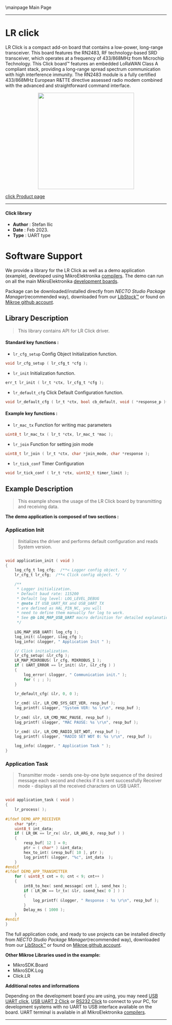 \mainpage Main Page

---
# LR click

LR Click is a compact add-on board that contains a low-power, long-range transceiver. This board features the RN2483, RF technology-based SRD transceiver, which operates at a frequency of 433/868MHz from Microchip Technology. This Click board™ features an embedded LoRaWAN Class A compliant stack, providing a long-range spread spectrum communication with high interference immunity. The RN2483 module is a fully certified 433/868MHz European R&TTE directive assessed radio modem combined with the advanced and straightforward command interface.

<p align="center">
  <img src="https://download.mikroe.com/images/click_for_ide/lr_click.png" height=300px>
</p>

[click Product page](https://www.mikroe.com/lr-click)

---


#### Click library

- **Author**        : Stefan Ilic
- **Date**          : Feb 2023.
- **Type**          : UART type


# Software Support

We provide a library for the LR Click
as well as a demo application (example), developed using MikroElektronika
[compilers](https://www.mikroe.com/necto-studio).
The demo can run on all the main MikroElektronika [development boards](https://www.mikroe.com/development-boards).

Package can be downloaded/installed directly from *NECTO Studio Package Manager*(recommended way), downloaded from our [LibStock&trade;](https://libstock.mikroe.com) or found on [Mikroe github account](https://github.com/MikroElektronika/mikrosdk_click_v2/tree/master/clicks).

## Library Description

> This library contains API for LR Click driver.

#### Standard key functions :

- `lr_cfg_setup` Config Object Initialization function.
```c
void lr_cfg_setup ( lr_cfg_t *cfg );
```

- `lr_init` Initialization function.
```c
err_t lr_init ( lr_t *ctx, lr_cfg_t *cfg );
```

- `lr_default_cfg` Click Default Configuration function.
```c
void lr_default_cfg ( lr_t *ctx, bool cb_default, void ( *response_p )( char *response ) );
```

#### Example key functions :

- `lr_mac_tx` Function for writing mac parameters
```c
uint8_t lr_mac_tx ( lr_t *ctx, lr_mac_t *mac );
```

- `lr_join` Function for setting join mode
```c
uint8_t lr_join ( lr_t *ctx, char *join_mode, char *response );
```

- `lr_tick_conf` Timer Configuration
```c
void lr_tick_conf ( lr_t *ctx, uint32_t timer_limit );
```

## Example Description

> This example shows the usage of the LR Click board by transmitting and receiving data.

**The demo application is composed of two sections :**

### Application Init

> IInitializes the driver and performs default configuration and reads System version.

```c

void application_init ( void ) 
{
    log_cfg_t log_cfg;  /**< Logger config object. */
    lr_cfg_t lr_cfg;  /**< Click config object. */

    /** 
     * Logger initialization.
     * Default baud rate: 115200
     * Default log level: LOG_LEVEL_DEBUG
     * @note If USB_UART_RX and USB_UART_TX 
     * are defined as HAL_PIN_NC, you will 
     * need to define them manually for log to work. 
     * See @b LOG_MAP_USB_UART macro definition for detailed explanation.
     */
    
    LOG_MAP_USB_UART( log_cfg );
    log_init( &logger, &log_cfg );
    log_info( &logger, " Application Init " );

    // Click initialization.
    lr_cfg_setup( &lr_cfg );
    LR_MAP_MIKROBUS( lr_cfg, MIKROBUS_1 );
    if ( UART_ERROR == lr_init( &lr, &lr_cfg ) ) 
    {
        log_error( &logger, " Communication init." );
        for ( ; ; );
    }
    
    lr_default_cfg( &lr, 0, 0 );

    lr_cmd( &lr, LR_CMD_SYS_GET_VER, resp_buf );
    log_printf( &logger, "System VER: %s \r\n", resp_buf );
    
    lr_cmd( &lr, LR_CMD_MAC_PAUSE, resp_buf );
    log_printf( &logger, "MAC PAUSE: %s \r\n", resp_buf );

    lr_cmd( &lr, LR_CMD_RADIO_SET_WDT, resp_buf );
    log_printf( &logger, "RADIO SET WDT 0: %s \r\n", resp_buf );
    
    log_info( &logger, " Application Task " );
}

```

### Application Task

> Transmitter mode - sends one-by-one byte sequence of the desired message each second and 
 checks if it is sent successfully
 Receiver mode - displays all the received characters on USB UART.

```c

void application_task ( void ) 
{
    lr_process( );
    
#ifdef DEMO_APP_RECEIVER
    char *ptr;
    uint8_t int_data;
    if ( LR_OK == lr_rx( &lr, LR_ARG_0, resp_buf ) ) 
    {
        resp_buf[ 12 ] = 0;
        ptr = ( char* ) &int_data;
        hex_to_int( &resp_buf[ 10 ], ptr );
        log_printf( &logger, "%c", int_data  );
    }
#endif
#ifdef DEMO_APP_TRANSMITTER
    for ( uint8_t cnt = 0; cnt < 9; cnt++ ) 
    {
        int8_to_hex( send_message[ cnt ], send_hex );
        if ( LR_OK == lr_tx( &lr, &send_hex[ 0 ] ) ) 
        {
            log_printf( &logger, " Response : %s \r\n", resp_buf );
        }
        Delay_ms ( 1000 );
    }
#endif
}

```


The full application code, and ready to use projects can be installed directly from *NECTO Studio Package Manager*(recommended way), downloaded from our [LibStock&trade;](https://libstock.mikroe.com) or found on [Mikroe github account](https://github.com/MikroElektronika/mikrosdk_click_v2/tree/master/clicks).

**Other Mikroe Libraries used in the example:**

- MikroSDK.Board
- MikroSDK.Log
- Click.LR

**Additional notes and informations**

Depending on the development board you are using, you may need
[USB UART click](https://www.mikroe.com/usb-uart-click),
[USB UART 2 Click](https://www.mikroe.com/usb-uart-2-click) or
[RS232 Click](https://www.mikroe.com/rs232-click) to connect to your PC, for
development systems with no UART to USB interface available on the board. UART
terminal is available in all MikroElektronika
[compilers](https://shop.mikroe.com/compilers).

---
